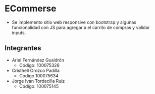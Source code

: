 # ECommerse

- Se implemento sitio web responsive con bootstrap y algunas funcionalidad con JS para agregar a el carrito de compras y validar inputs.

## Integrantes

- Ariel Fernández Gualdrón
  - Código: 100075326
- Cristhell Orozco Padilla
  - Código 100075634
- Jorge Ivan Tordecilla Ruiz
  - Código: 100075145
